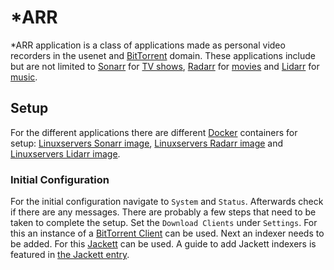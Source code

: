 # \*ARR

\*ARR application is a class of applications made as personal video recorders in
the usenet and [BitTorrent](/wiki/bittorrent.md) domain.
These applications include but are not limited to
[Sonarr](https://github.com/Sonarr/Sonarr) for
[TV shows](/wiki/movies_&_tv_shows.md),
[Radarr](https://github.com/Radarr/Radarr) for
[movies](/wiki/movies_&_tv_shows.md) and
[Lidarr](https://github.com/Lidarr/Lidarr) for [music](/wiki/audio.md).

## Setup

For the different applications there are different [Docker](/wiki/docker.md)
containers for setup:
[Linuxservers Sonarr image](/wiki/docker-images/linuxserver_-_sonarr.md),
[Linuxservers Radarr image](/wiki/docker-images/linuxserver_-_radarr.md) and
[Linuxservers Lidarr image](/wiki/docker-images/linuxserver_-_lidarr.md).

### Initial Configuration

For the initial configuration navigate to `System` and `Status`.
Afterwards check if there are any messages.
There are probably a few steps that need to be taken to complete the setup.
Set the `Download Clients` under `Settings`.
For this an instance of a [BitTorrent Client](/wiki/bittorrent.md#clients) can
be used.
Next an indexer needs to be added.
For this [Jackett](/wiki/jackett.md) can be used.
A guide to add Jackett indexers is featured in
[the Jackett entry](/wiki/jackett.md#adding-a-jackett-indexer-to-arr-applications).
